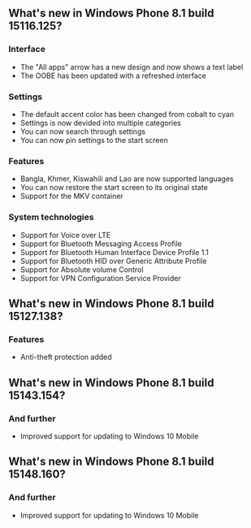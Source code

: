 ## What's new in Windows Phone 8.1 build 15116.125?
### Interface
- The "All apps" arrow has a new design and now shows a text label
- The OOBE has been updated with a refreshed interface

### Settings
- The default accent color has been changed from cobalt to cyan
- Settings is now devided into multiple categories
- You can now search through settings
- You can now pin settings to the start screen

### Features
- Bangla, Khmer, Kiswahili and Lao are now supported languages
- You can now restore the start screen to its original state
- Support for the MKV container

### System technologies
- Support for Voice over LTE
- Support for Bluetooth Messaging Access Profile
- Support for Bluetooth Human Interface Device Profile 1.1
- Support for Bluetooth HID over Generic Attribute Profile
- Support for Absolute volume Control
- Support for VPN Configuration Service Provider

## What's new in Windows Phone 8.1 build 15127.138?
### Features
- Anti-theft protection added

## What's new in Windows Phone 8.1 build 15143.154?
### And further
- Improved support for updating to Windows 10 Mobile

## What's new in Windows Phone 8.1 build 15148.160?
### And further
- Improved support for updating to Windows 10 Mobile
